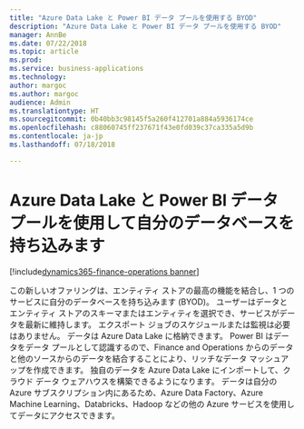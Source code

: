 ```yaml
---
title: "Azure Data Lake と Power BI データ プールを使用する BYOD"
description: "Azure Data Lake と Power BI データ プールを使用する BYOD"
manager: AnnBe
ms.date: 07/22/2018
ms.topic: article
ms.prod: 
ms.service: business-applications
ms.technology: 
author: margoc
ms.author: margoc
audience: Admin
ms.translationtype: HT
ms.sourcegitcommit: 0b40bb3c98145f5a260f412701a884a5936174ce
ms.openlocfilehash: c88060745ff237671f43e0fd039c37ca335a5d9b
ms.contentlocale: ja-jp
ms.lasthandoff: 07/18/2018

---
```

#  <a name="bring-your-own-database-using-azure-data-lake-and-power-bi-data-pools"></a>Azure Data Lake と Power BI データ プールを使用して自分のデータベースを持ち込みます

[!include[dynamics365-finance-operations banner](../includes/dynamics365-finance-operations.md)]



この新しいオファリングは、エンティティ ストアの最高の機能を結合し、1 つのサービスに自分のデータベースを持ち込みます (BYOD)。 ユーザーはデータとエンティティ ストアのスキーマまたはエンティティを選択でき、サービスがデータを最新に維持します。 エクスポート ジョブのスケジュールまたは監視は必要はありません。 データは Azure Data Lake に格納できます。 Power BI はデータをデータ プールとして認識するので、Finance and Operations からのデータと他のソースからのデータを結合することにより、リッチなデータ マッシュアップを作成できます。 独自のデータを Azure Data Lake にインポートして、クラウド データ ウェアハウスを構築できるようになります。 データは自分の Azure サブスクリプション内にあるため、Azure Data Factory、Azure Machine Learning、Databricks、Hadoop などの他の Azure サービスを使用してデータにアクセスできます。

